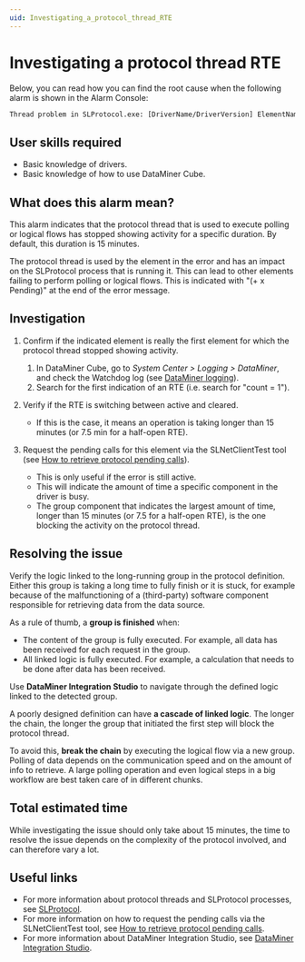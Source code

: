 ```yaml
---
uid: Investigating_a_protocol_thread_RTE
---
```


# Investigating a protocol thread RTE

Below, you can read how you can find the root cause when the following alarm is shown in the Alarm Console:

```txt
Thread problem in SLProtocol.exe: [DriverName/DriverVersion] ElementName – Protocolthread
```

## User skills required

- Basic knowledge of drivers.
- Basic knowledge of how to use DataMiner Cube.

## What does this alarm mean?

This alarm indicates that the protocol thread that is used to execute polling or logical flows has stopped showing activity for a specific duration. By default, this duration is 15 minutes.

The protocol thread is used by the element in the error and has an impact on the SLProtocol process that is running it. This can lead to other elements failing to perform polling or logical flows. This is indicated with "(+ x Pending)" at the end of the error message.

## Investigation

1. Confirm if the indicated element is really the first element for which the protocol thread stopped showing activity.

    1. In DataMiner Cube, go to *System Center > Logging > DataMiner*, and check the Watchdog log (see [DataMiner logging](xref:DataMiner_logging)).
    1. Search for the first indication of an RTE (i.e. search for "count = 1").

1. Verify if the RTE is switching between active and cleared.

    - If this is the case, it means an operation is taking longer than 15 minutes (or 7.5 min for a half-open RTE).

1. Request the pending calls for this element via the SLNetClientTest tool (see [How to retrieve protocol pending calls](xref:How_to_retrieve_protocol_pending_calls)).

    - This is only useful if the error is still active.
    - This will indicate the amount of time a specific component in the driver is busy.
    - The group component that indicates the largest amount of time, longer than 15 minutes (or 7.5 for a half-open RTE), is the one blocking the activity on the protocol thread.

## Resolving the issue

Verify the logic linked to the long-running group in the protocol definition. Either this group is taking a long time to fully finish or it is stuck, for example because of the malfunctioning of a (third-party) software component responsible for retrieving data from the data source.

As a rule of thumb, a **group is finished** when:

- The content of the group is fully executed. For example, all data has been received for each request in the group.
- All linked logic is fully executed. For example, a calculation that needs to be done after data has been received.

Use **DataMiner Integration Studio** to navigate through the defined logic linked to the detected group.

A poorly designed definition can have **a cascade of linked logic**. The longer the chain, the longer the group that initiated the first step will block the protocol thread.

To avoid this, **break the chain** by executing the logical flow via a new group. Polling of data depends on the communication speed and on the amount of info to retrieve. A large polling operation and even logical steps in a big workflow are best taken care of in different chunks.

## Total estimated time

While investigating the issue should only take about 15 minutes, the time to resolve the issue depends on the complexity of the protocol involved, and can therefore vary a lot.

## Useful links

- For more information about protocol threads and SLProtocol processes, see [SLProtocol](xref:InnerWorkingsSLProtocol).
- For more information on how to request the pending calls via the SLNetClientTest tool, see [How to retrieve protocol pending calls](xref:How_to_retrieve_protocol_pending_calls).
- For more information about DataMiner Integration Studio, see [DataMiner Integration Studio](xref:DIS).
